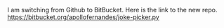 I am switching from Github to BitBucket. Here is the link to the new repo.
https://bitbucket.org/apollofernandes/joke-picker.py

